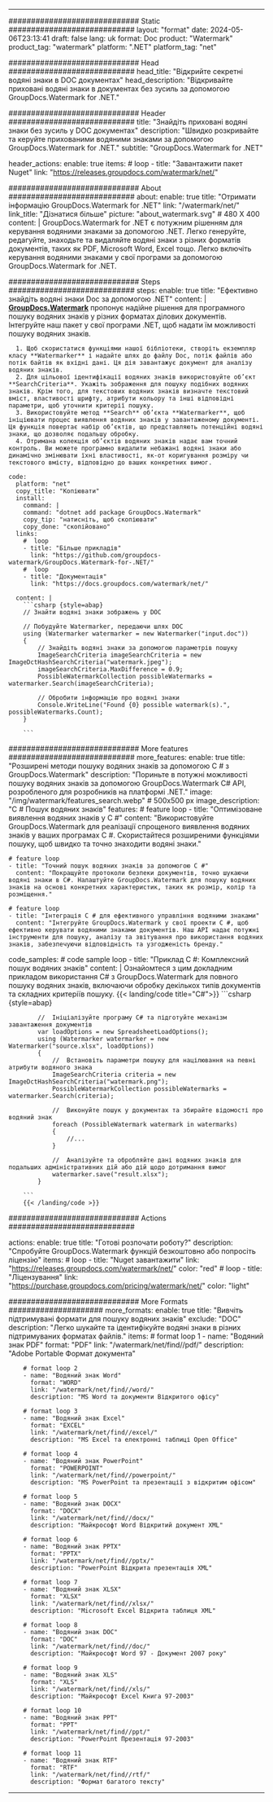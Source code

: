
---
############################# Static ############################
layout: "format"
date:  2024-05-06T23:13:41
draft: false
lang: uk
format: Doc
product: "Watermark"
product_tag: "watermark"
platform: ".NET"
platform_tag: "net"

############################# Head ############################
head_title: "Відкрийте секретні водяні знаки в DOC документах"
head_description: "Відкривайте приховані водяні знаки в документах без зусиль за допомогою GroupDocs.Watermark for .NET."

############################# Header ############################
title: "Знайдіть приховані водяні знаки без зусиль у DOC документах" 
description: "Швидко розкривайте та керуйте прихованими водяними знаками за допомогою GroupDocs.Watermark for .NET."
subtitle: "GroupDocs.Watermark for .NET" 

header_actions:
  enable: true
  items:
    #  loop
    - title: "Завантажити пакет Nuget"
      link: "https://releases.groupdocs.com/watermark/net/"
      
############################# About ############################
about:
    enable: true
    title: "Отримати інформацію GroupDocs.Watermark for .NET"
    link: "/watermark/net/"
    link_title: "Дізнатися більше"
    picture: "about_watermark.svg" # 480 X 400
    content: |
       GroupDocs.Watermark for .NET є потужним рішенням для керування водяними знаками за допомогою .NET. Легко генеруйте, редагуйте, знаходьте та видаляйте водяні знаки з різних форматів документів, таких як PDF, Microsoft Word, Excel тощо. Легко включіть керування водяними знаками у свої програми за допомогою GroupDocs.Watermark for .NET.

############################# Steps ############################
steps:
    enable: true
    title: "Ефективно знайдіть водяні знаки Doc за допомогою .NET"
    content: |
      **[GroupDocs.Watermark](https://products.groupdocs.com/watermark/net/)** пропонує надійне рішення для програмного пошуку водяних знаків у різних форматах ділових документів. Інтегруйте наш пакет у свої програми .NET, щоб надати їм можливості пошуку водяних знаків.
      
      1. Щоб скористатися функціями нашої бібліотеки, створіть екземпляр класу **Watermarker** і надайте шлях до файлу Doc, потік файлів або потік байтів як вхідні дані. Ця дія завантажує документ для аналізу водяних знаків.
      2. Для цільової ідентифікації водяних знаків використовуйте об’єкт **SearchCriteria**. Укажіть зображення для пошуку подібних водяних знаків. Крім того, для текстових водяних знаків визначте текстовий вміст, властивості шрифту, атрибути кольору та інші відповідні параметри, щоб уточнити критерії пошуку.
      3. Використовуйте метод **Search** об’єкта **Watermarker**, щоб ініціювати процес виявлення водяних знаків у завантаженому документі. Ця функція повертає набір об’єктів, що представляють потенційні водяні знаки, що дозволяє подальшу обробку.
      4. Отримана колекція об’єктів водяних знаків надає вам точний контроль. Ви можете програмно видалити небажані водяні знаки або динамічно змінювати їхні властивості, як-от коригування розміру чи текстового вмісту, відповідно до ваших конкретних вимог.
   
    code:
      platform: "net"
      copy_title: "Копіювати"
      install:
        command: |
        command: "dotnet add package GroupDocs.Watermark"
        copy_tip: "натисніть, щоб скопіювати"
        copy_done: "скопійовано"
      links:
        #  loop
        - title: "Більше прикладів"
          link: "https://github.com/groupdocs-watermark/GroupDocs.Watermark-for-.NET/"
        #  loop
        - title: "Документація"
          link: "https://docs.groupdocs.com/watermark/net/"
          
      content: |
        ```csharp {style=abap}
        // Знайти водяні знаки зображень у DOC

        // Побудуйте Watermarker, передаючи шлях DOC
        using (Watermarker watermarker = new Watermarker("input.doc"))
        {
            // Знайдіть водяні знаки за допомогою параметрів пошуку
            ImageSearchCriteria imageSearchCriteria = new ImageDctHashSearchCriteria("watermark.jpeg");
            imageSearchCriteria.MaxDifference = 0.9;
            PossibleWatermarkCollection possibleWatermarks = watermarker.Search(imageSearchCriteria);

            // Обробити інформацію про водяні знаки
            Console.WriteLine("Found {0} possible watermark(s).", possibleWatermarks.Count);
        }
        
        ```  

############################# More features ############################
more_features:
  enable: true
  title: "Розширені методи пошуку водяних знаків за допомогою C # з GroupDocs.Watermark"
  description: "Пориньте в потужні можливості пошуку водяних знаків за допомогою GroupDocs.Watermark C# API, розробленого для розробників на платформі .NET."
  image: "/img/watermark/features_search.webp" # 500x500 px
  image_description: "C # Пошук водяних знаків"
  features:
    # feature loop
    - title: "Оптимізоване виявлення водяних знаків у C #"
      content: "Використовуйте GroupDocs.Watermark для реалізації спрощеного виявлення водяних знаків у ваших програмах C #. Скористайтеся розширеними функціями пошуку, щоб швидко та точно знаходити водяні знаки."

    # feature loop
    - title: "Точний пошук водяних знаків за допомогою C #"
      content: "Покращуйте протоколи безпеки документів, точно шукаючи водяні знаки в C#. Налаштуйте GroupDocs.Watermark для пошуку водяних знаків на основі конкретних характеристик, таких як розмір, колір та розміщення."

    # feature loop
    - title: "Інтеграція C # для ефективного управління водяними знаками"
      content: "Інтегруйте GroupDocs.Watermark у свої проекти C #, щоб ефективно керувати водяними знаками документів. Наш API надає потужні інструменти для пошуку, аналізу та звітування про використання водяних знаків, забезпечуючи відповідність та узгодженість бренду."
      
  code_samples:
    # code sample loop
    - title: "Приклад C #: Комплексний пошук водяних знаків"
      content: |
        Ознайомтеся з цим докладним прикладом використання C# з GroupDocs.Watermark для повного пошуку водяних знаків, включаючи обробку декількох типів документів та складних критеріїв пошуку.
        {{< landing/code title="C#">}}
        ```csharp {style=abap}
        
            //  Ініціалізуйте програму C# та підготуйте механізм завантаження документів
            var loadOptions = new SpreadsheetLoadOptions();
            using (Watermarker watermarker = new Watermarker("source.xlsx", loadOptions))
            {
                //  Встановіть параметри пошуку для націлювання на певні атрибути водяного знака
                ImageSearchCriteria criteria = new ImageDctHashSearchCriteria("watermark.png");
                PossibleWatermarkCollection possibleWatermarks = watermarker.Search(criteria);

                //  Виконуйте пошук у документах та збирайте відомості про водяний знак
                foreach (PossibleWatermark watermark in watermarks)
                {
                    //...
                }

                //  Аналізуйте та обробляйте дані водяних знаків для подальших адміністративних дій або дій щодо дотримання вимог
                watermarker.save("result.xlsx");
            }

        ```
        {{< /landing/code >}}


############################# Actions ############################

actions:
  enable: true
  title: "Готові розпочати роботу?"
  description: "Спробуйте GroupDocs.Watermark функцій безкоштовно або попросіть ліцензію"
  items:
    #  loop
    - title: "Nuget завантажити"
      link: "https://releases.groupdocs.com/watermark/net/"
      color: "red"
        #  loop
    - title: "Ліцензування"
      link: "https://purchase.groupdocs.com/pricing/watermark/net/"
      color: "light"


############################# More Formats #####################
more_formats:
    enable: true
    title: "Вивчіть підтримувані формати для пошуку водяних знаків"
    exclude: "DOC"
    description: "Легко шукайте та ідентифікуйте водяні знаки в різних підтримуваних форматах файлів."
    items: 
        # format loop 1
        - name: "Водяний знак PDF"
          format: "PDF"
          link: "/watermark/net/find//pdf/"
          description: "Adobe Portable Формат документа"

        # format loop 2
        - name: "Водяний знак Word"
          format: "WORD"
          link: "/watermark/net/find//word/"
          description: "MS Word та документи Відкритого офісу"
          
        # format loop 3
        - name: "Водяний знак Excel"
          format: "EXCEL"
          link: "/watermark/net/find//excel/"
          description: "MS Excel та електронні таблиці Open Office"

        # format loop 4
        - name: "Водяний знак PowerPoint"
          format: "POWERPOINT"
          link: "/watermark/net/find//powerpoint/"
          description: "MS PowerPoint та презентації з відкритим офісом"

        # format loop 5
        - name: "Водяний знак DOCX"
          format: "DOCX"
          link: "/watermark/net/find//docx/"
          description: "Майкрософт Word Відкритий документ XML"
          
        # format loop 6
        - name: "Водяний знак PPTX"
          format: "PPTX"
          link: "/watermark/net/find//pptx/"
          description: "PowerPoint Відкрита презентація XML"
          
        # format loop 7
        - name: "Водяний знак XLSX"
          format: "XLSX"
          link: "/watermark/net/find//xlsx/"
          description: "Microsoft Excel Відкрита таблиця XML"

        # format loop 8
        - name: "Водяний знак DOC"
          format: "DOC"
          link: "/watermark/net/find//doc/"
          description: "Майкрософт Word 97 - Документ 2007 року"

        # format loop 9
        - name: "Водяний знак XLS"
          format: "XLS"
          link: "/watermark/net/find//xls/"
          description: "Майкрософт Excel Книга 97-2003"

        # format loop 10
        - name: "Водяний знак PPT"
          format: "PPT"
          link: "/watermark/net/find//ppt/"
          description: "PowerPoint Презентація 97-2003"

        # format loop 11
        - name: "Водяний знак RTF"
          format: "RTF"
          link: "/watermark/net/find//rtf/"
          description: "Формат багатого тексту"

---